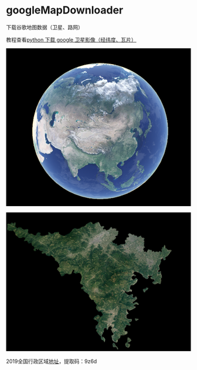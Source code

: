 # googleMapDownloader
下载谷歌地图数据（卫星、路网）




教程查看[python 下载 google 卫星影像（经纬度、瓦片）](https://mybestlove.github.io/2021/08/02/python%E4%B8%8B%E8%BD%BDgoogle%E5%8D%AB%E6%98%9F%E5%BD%B1%E5%83%8F%EF%BC%88%E7%BB%8F%E7%BA%AC%E5%BA%A6%E3%80%81%E7%93%A6%E7%89%87%EF%BC%89/)

![image](earth.png)

![image](google_12s_nogl_苍南县.jpg)

2019全国行政区域[地址](https://pan.baidu.com/s/13N-febNMF01PctN3tXob-Q)，提取码：9z6d
